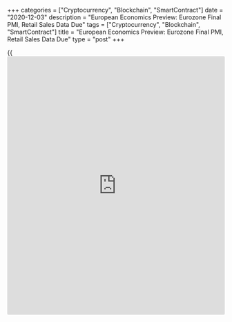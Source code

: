 +++
categories = ["Cryptocurrency", "Blockchain", "SmartContract"]
date = "2020-12-03"
description = "European Economics Preview: Eurozone Final PMI, Retail Sales Data Due"
tags = ["Cryptocurrency", "Blockchain", "SmartContract"]
title = "European Economics Preview: Eurozone Final PMI, Retail Sales Data Due"
type = "post"
+++

{{<iframe id="large-banner" src="https://www.bounty.group/#slide=9.0" width="100%" height="600" scrolling="no" style="border: 0px solid rgb(216, 221, 230); border-radius: 3px;">}}

Final composite Purchasing managers' survey results and retail sales
from euro area are due on Thursday, headlining a busy day for the
European economic [news](https://www.letsplayfx.com/blog/forex-news-website/).

At 2.00 am ET, consumer and producer prices from Turkey are due.
Inflation is forecast to rise to 12.6 percent in November from 11.89
percent in October.

At 3.00 am ET, October retail sales data from Hungary is due. Sales had
fallen 2 percent on year in September.

At 3.15 am ET, IHS Markit releases Spain's services PMI survey data. The
index is forecast to fall to 36.6 in November from 41.4 a month ago.

At 3.45 am ET, Italy's composite PMI data is due. The services PMI is
seen at 41.3 in November, down sharply from 46.7 in the previous month.

Thereafter, final PMI survey results are due from France and Germany at
3.50 am and 3.55 am ET, respectively.

At 4.00 am ET, IHS Markit publishes euro area final PMI data. The
composite output index is forecast to drop to 45.1 in November, as
initially estimated, from 50.0 in October.

Half an hour later, UK Markit/CIPS final composite PMI survey data is
due. The final PMI reading is seen at 47.4 in November, unchanged from
flash estimate.

At 5.00 am ET, Eurostat is slated to release euro area retail sales data
for October. Sales are forecast to climb 0.8 percent on month, reversing
a 2 percent fall in September.

For comments and feedback [contact](https://www.playgroundfx.com/contact/): editorial@rtt[news](https://www.letsplayfx.com/blog/forex-news-website/).com

[Economic News][1]

 **What parts of the world are seeing the best (and worst) economic
performances lately? Click[here][2] to check out our [Econ Scorecard][2]
and find out! See up-to-the-moment [ranking](https://www.playgroundfx.com/blog/crypto-exchange-ranking/)s for the best and worst
performers in [GDP][3], [unemployment rate][4], [inflation][5] and much
more.**

   1. www.rtt[news](https://www.letsplayfx.com/blog/forex-news-website/).com/Content/EconomicNews.aspx
   2. www.rtt[news](https://www.letsplayfx.com/blog/forex-news-website/).com/economic-scorecard/world-rank/retail-sales/highest-performance.aspx
   3. www.rtt[news](https://www.letsplayfx.com/blog/forex-news-website/).com/economic-scorecard/world-rank/GDP/highest-performance.aspx
   4. www.rtt[news](https://www.letsplayfx.com/blog/forex-news-website/).com/economic-scorecard/world-rank/unemployment-rate/lowest-performance.aspx
   5. www.rtt[news](https://www.letsplayfx.com/blog/forex-news-website/).com/economic-scorecard/world-rank/CPI/highest-performance.aspx